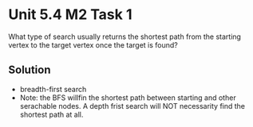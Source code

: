 # Unit 5.4 M2 Task 1
What type of search usually returns the shortest path from the starting vertex to the target vertex once the target is found? 

## Solution 
- breadth-first search
- Note: the BFS willfin the shortest path between starting and other serachable nodes. A depth frist search will NOT necessarity find the shortest path at all. 